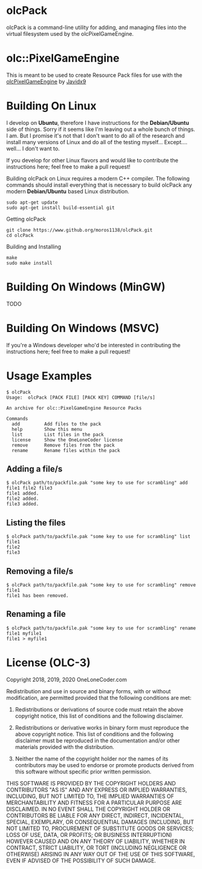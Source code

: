 # olcPack

olcPack is a command-line utility for adding, and managing
files into the virtual filesystem used by the olcPixelGameEngine.

# olc::PixelGameEngine

This is meant to be used to create Resource Pack files for use
with the [olcPixelGameEngine](https://github.com/OneLoneCoder/olcPixelGameEngine) by [Javidx9](https://github.com/OneLoneCoder)

# Building On Linux

I develop on **Ubuntu**, therefore I have instructions for the **Debian/Ubuntu** side of things.
Sorry if it seems like I'm leaving out a whole bunch of things. I am. But I promise it's
not that I don't want to do all of the research and install many versions of Linux and
do all of the testing myself... Except.... well... I don't want to.

If you develop for other Linux flavors and would like to contribute the instructions here;
feel free to make a pull request!

Building olcPack on Linux requires a modern C++ compiler. The following commands should
install everything that is necessary to build olcPack any modern **Debian/Ubuntu** based
Linux distribution.

```
sudo apt-get update
sudo apt-get install build-essential git
```

Getting olcPack
```
git clone https://www.github.org/moros1138/olcPack.git
cd olcPack
```

Building and Installing
```
make
sudo make install
```
# Building On Windows (MinGW)

TODO

# Building On Windows (MSVC)

If you're a Windows developer who'd be interested in contributing the instructions here;
feel free to make a pull request!


# Usage Examples

```
$ olcPack 
Usage:	olcPack [PACK FILE] [PACK KEY] COMMAND [file/s]

An archive for olc::PixelGameEngine Resource Packs

Commands
  add         Add files to the pack
  help        Show this menu
  list        List files in the pack
  license     Show the OneLoneCoder license
  remove      Remove files from the pack
  rename      Rename files within the pack
```

## Adding a file/s

```
$ olcPack path/to/packfile.pak "some key to use for scrambling" add file1 file2 file3
file1 added.
file2 added.
file3 added.
```

## Listing the files
```
$ olcPack path/to/packfile.pak "some key to use for scrambling" list
file1
file2
file3
```

## Removing a file/s
```
$ olcPack path/to/packfile.pak "some key to use for scrambling" remove file1
file1 has been removed.
```
## Renaming a file
```
$ olcPack path/to/packfile.pak "some key to use for scrambling" rename file1 myfile1
file1 > myfile1
```

# License (OLC-3)

Copyright 2018, 2019, 2020 OneLoneCoder.com

Redistribution and use in source and binary forms, with or without 
modification, are permitted provided that the following conditions 
are met:

1. Redistributions or derivations of source code must retain the above 
   copyright notice, this list of conditions and the following disclaimer.

2. Redistributions or derivative works in binary form must reproduce 
   the above copyright notice. This list of conditions and the following 
   disclaimer must be reproduced in the documentation and/or other 
   materials provided with the distribution.

3. Neither the name of the copyright holder nor the names of its 
   contributors may be used to endorse or promote products derived 
   from this software without specific prior written permission.
    
THIS SOFTWARE IS PROVIDED BY THE COPYRIGHT HOLDERS AND CONTRIBUTORS 
"AS IS" AND ANY EXPRESS OR IMPLIED WARRANTIES, INCLUDING, BUT NOT 
LIMITED TO, THE IMPLIED WARRANTIES OF MERCHANTABILITY AND FITNESS FOR 
A PARTICULAR PURPOSE ARE DISCLAIMED. IN NO EVENT SHALL THE COPYRIGHT 
HOLDER OR CONTRIBUTORS BE LIABLE FOR ANY DIRECT, INDIRECT, INCIDENTAL, 
SPECIAL, EXEMPLARY, OR CONSEQUENTIAL DAMAGES (INCLUDING, BUT NOT 
LIMITED TO, PROCUREMENT OF SUBSTITUTE GOODS OR SERVICES; LOSS OF USE, 
DATA, OR PROFITS; OR BUSINESS INTERRUPTION) HOWEVER CAUSED AND ON ANY 
THEORY OF LIABILITY, WHETHER IN CONTRACT, STRICT LIABILITY, OR TORT 
(INCLUDING NEGLIGENCE OR OTHERWISE) ARISING IN ANY WAY OUT OF THE USE
OF THIS SOFTWARE, EVEN IF ADVISED OF THE POSSIBILITY OF SUCH DAMAGE.
